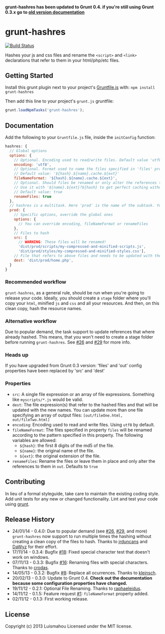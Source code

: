 #### grunt-hashres has been updated to Grunt 0.4. if you're still using Grunt 0.3.x go to [old version documentation](https://github.com/Luismahou/grunt-hashres/blob/master/grunt-0.3-README.md)

# grunt-hashres

[![Build Status](https://api.travis-ci.org/Luismahou/grunt-hashres.png)](https://travis-ci.org/Luismahou/grunt-hashres)

Hashes your js and css files and rename the ```<script>``` and ```<link>``` declarations that refer to them in your html/php/etc files.

## Getting Started
Install this grunt plugin next to your project's [Gruntfile.js][getting_started] with: `npm install grunt-hashres`

Then add this line to your project's `grunt.js` gruntfile:

```js
grunt.loadNpmTasks('grunt-hashres');
```

[grunt]: http://gruntjs.com/
[getting_started]: https://github.com/gruntjs/grunt/blob/master/docs/getting_started.md

## Documentation
Add the following to your ```Gruntfile.js``` file, inside the ```initConfig``` function:

```js
hashres: {
  // Global options
  options: {
    // Optional. Encoding used to read/write files. Default value 'utf8'
    encoding: 'utf8',
    // Optional. Format used to name the files specified in 'files' property.
    // Default value: '${hash}.${name}.cache.${ext}'
    fileNameFormat: '${hash}.${name}.cache.${ext}',
    // Optional. Should files be renamed or only alter the references to the files
    // Use it with '${name}.${ext}?${hash} to get perfect caching without renaming your files
    // Default value: true
    renameFiles: true
  },
  // hashres is a multitask. Here 'prod' is the name of the subtask. You can have as many as you want.
  prod: {
    // Specific options, override the global ones
    options: {
      // You can override encoding, fileNameFormat or renameFiles
    },
    // Files to hash
    src: [
      // WARNING: These files will be renamed!
      'dist/prod/scripts/my-compressed-and-minified-scripts.js',
      'dist/prod/styles/my-compressed-and-minified-styles.css'],
    // File that refers to above files and needs to be updated with the hashed name
    dest: 'dist/prod/home.php',
  }
}
```

### Recommended workflow
```grunt-hashres```, as a general rule, should be run when you're going to release your code. Ideally, you should create a ```stage``` folder where you'll copy your ```html```, minified ```js``` and ```css``` and all your resources. And then, on this clean copy, hash the resource names.

### Alternative workflow
Due to popular demand, the task support to update references that where already hashed. This means, that you won't need to create a stage folder before running ```grunt-hashres```. See [#26](https://github.com/Luismahou/grunt-hashres/issues/26) and [#29](https://github.com/Luismahou/grunt-hashres/issues/29) for more info.

### Heads up
If you have upgraded from Grunt 0.3 version: 'files' and 'out' config properties have been replaced by 'src' and 'dest'

### Properties
* ```src```: A single file expression or an array of file expressions.
Something like ```myscripts/*.js``` would be valid.
* ```dest```: The file expression(s) that refer to the hashed files and that will be updated with the new names.
You can update more than one file specifying an array of output files: ```[out/fileOne.html, out/fileTwo.html]```
* ```encoding```: Encoding used to read and write files. Using ```utf8``` by default.
* ```fileNameFormat```: The files specified in property ```files``` will be renamed
according to the pattern specified in this property. The following variables are allowed:
  * ```${hash}```: the first 8 digits of the md5 of the file.
  * ```${name}```: the original name of the file.
  * ```${ext}```: the original extension of the file.
* ```renameFiles```: Rename the files or leave them in place and only alter the references to them in ```out```. Defaults to ```true```

## Contributing
In lieu of a formal styleguide, take care to maintain the existing coding style.
Add unit tests for any new or changed functionality. Lint and test your code using [grunt][grunt].

## Release History
* 24/01/14 - 0.4.0: Due to popular demand (see [#26](https://github.com/Luismahou/grunt-hashres/issues/26), [#29](https://github.com/Luismahou/grunt-hashres/issues/29), and more) ```grunt-hashres``` now support to run multiple times the hashing without creating a clean copy of the files to hash. Thanks to [jrduncans](https://github.com/jrduncans) and [DaWyz](https://github.com/DaWyz) for their effort.
* 17/11/14 - 0.3.4: Bugfix [#18](https://github.com/Luismahou/grunt-hashres/pull/18): Fixed special character test that doesn't work on windows.
* 07/11/13 - 0.3.3: Bugfix [#16](https://github.com/Luismahou/grunt-hashres/pull/16): Renaming files with special characters. Thanks to [crodas](https://github.com/crodas).
* 14/05/13 - 0.3.2: Bugfix [#8](https://github.com/Luismahou/grunt-hashres/pull/8): Replace all ocurrences. Thanks to [kleinsch](https://github.com/kleinsch).
* 20/02/13 - 0.3.0: Update to Grunt 0.4. **Check out the documentation because some configuration properties have changed.**
* 19/11/12 - 0.2.1: Optional File Renaming. Thanks to [raphaeleidus](https://github.com/raphaeleidus).
* 14/11/12 - 0.1.5: Feature request [#1](https://github.com/Luismahou/grunt-hashres/issues/1): ```fileNameFormat``` property added.
* 02/11/12 - 0.1.3: First working release.

## License
Copyright (c) 2013 Luismahou
Licensed under the MIT license.
